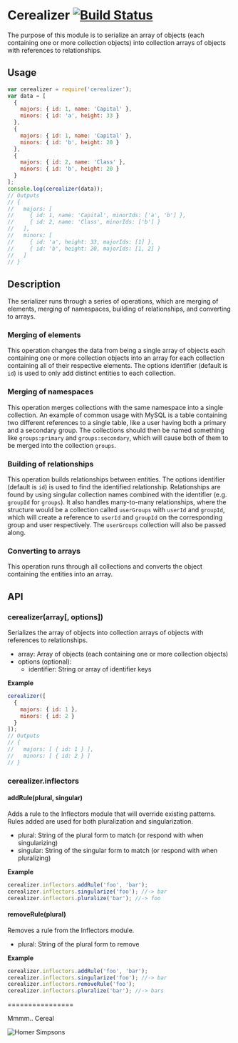 Cerealizer [![Build Status](https://travis-ci.org/billysbilling/cerealizer.png)](https://travis-ci.org/billysbilling/cerealizer)
================

The purpose of this module is to serialize an array of objects (each containing one or more collection objects) into collection arrays of objects with references to relationships.

## Usage

```javascript
var cerealizer = require('cerealizer');
var data = [
  {
    majors: { id: 1, name: 'Capital' },
    minors: { id: 'a', height: 33 }
  },
  {
    majors: { id: 1, name: 'Capital' },
    minors: { id: 'b', height: 20 }
  },
  {
    majors: { id: 2, name: 'Class' },
    minors: { id: 'b', height: 20 }
  }
];
console.log(cerealizer(data));
// Outputs
// {
//   majors: [
//     { id: 1, name: 'Capital', minorIds: ['a', 'b'] },
//     { id: 2, name: 'Class', minorIds: ['b'] }
//   ],
//   minors: [
//     { id: 'a', height: 33, majorIds: [1] },
//     { id: 'b', height: 20, majorIds: [1, 2] }
//   ]
// }
```

## Description

The serializer runs through a series of operations, which are merging of elements, merging of namespaces, building of relationships, and converting to arrays.

### Merging of elements

This operation changes the data from being a single array of objects each containing one or more collection objects into an array for each collection containing all of their respective elements. The options identifier (default is `id`) is used to only add distinct entities to each collection.

### Merging of namespaces

This operation merges collections with the same namespace into a single collection. An example of common usage with MySQL is a table containing two different references to a single table, like a user having both a primary and a secondary group. The collections should then be named something like `groups:primary` and `groups:secondary`, which will cause both of them to be merged into the collection `groups`.

### Building of relationships

This operation builds relationships between entities. The options identifier (default is `id`) is used to find the identified relationship. Relationships are found by using singular collection names combined with the identifier (e.g. `groupId` for `groups`). It also handles many-to-many relationships, where the structure would be a collection called `userGroups` with `userId` and `groupId`, which will create a reference to `userId` and `groupId` on the corresponding group and user respectively. The `userGroups` collection will also be passed along.

### Converting to arrays

This operation runs through all collections and converts the object containing the entities into an array.

## API

### cerealizer(array[, options])

Serializes the array of objects into collection arrays of objects with references to relationships.

 - array: Array of objects (each containing one or more collection objects)
 - options (optional):
   - identifier: String or array of identifier keys

**Example**
```javascript
cerealizer([
  {
    majors: { id: 1 },
    minors: { id: 2 }
  }
]);
// Outputs
// {
//   majors: [ { id: 1 } ],
//   minors: [ { id: 2 } ]
// }
```

### cerealizer.inflectors

#### addRule(plural, singular)

Adds a rule to the Inflectors module that will override existing patterns. Rules added are used for both pluralization and singularization.

 - plural: String of the plural form to match (or respond with when singularizing)
 - singular: String of the singular form to match (or respond with when pluralizing)

**Example**
```javascript
cerealizer.inflectors.addRule('foo', 'bar');
cerealizer.inflectors.singularize('foo'); //-> bar
cerealizer.inflectors.pluralize('bar'); //-> foo
```

#### removeRule(plural)

Removes a rule from the Inflectors module.

 - plural: String of the plural form to remove

**Example**
```javascript
cerealizer.inflectors.addRule('foo', 'bar');
cerealizer.inflectors.singularize('foo'); //-> bar
cerealizer.inflectors.removeRule('foo');
cerealizer.inflectors.pluralize('bar'); //-> bars
```

================

Mmmm.. Cereal

![Homer Simpsons](http://images4.wikia.nocookie.net/__cb20121205194539/simpsons/images/7/7f/Mmm.jpg)
